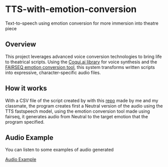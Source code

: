 # TTS-with-emotion-conversion
Text-to-speech using emotion conversion for more immersion into theatre piece

## Overview
This project leverages advanced voice conversion technologies to bring life to theatrical scripts. Using the [Coqui.ai library](https://github.com/coqui-ai/TTS) for voice synthesis and the [FAIRSEQ emotion conversion tool](https://github.com/facebookresearch/fairseq/tree/main/examples/emotion_conversion), this system transforms written scripts into expressive, character-specific audio files.

## How it works
With a CSV file of the script created by with this [repo](https://github.com/hugodmn/Theatre_Script_Processing/tree/main) made by me and my classmate, the program creates first a Neutral version of the audio using the TTS fastspeech model, using the emotion conversion tool made using fairseq, it generates audio from Neutral to the target emotion that the program specified.

## Audio Example
You can listen to some examples of audio generated

[Audio Example]([URL_TO_SAMPLE](https://drive.google.com/drive/folders/1HnyVwVjERHKs_aIR7H0eZaWzWf-23UlO?usp=sharing)https://drive.google.com/drive/folders/1HnyVwVjERHKs_aIR7H0eZaWzWf-23UlO?usp=sharing)
